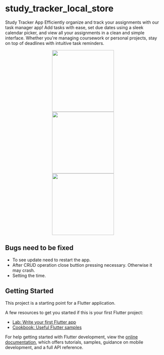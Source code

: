 # study_tracker_local_store

Study Tracker App
Efficiently organize and track your assignments with our task manager app! Add tasks with ease, set due dates using a sleek calendar picker, and view all your assignments in a clean and simple interface. Whether you're managing coursework or personal projects, stay on top of deadlines with intuitive task reminders. 

<p align="center">
  <img src="https://github.com/user-attachments/assets/875a9c8d-b990-4292-a2b6-c81159439efd" width="200"/><br>
  <img src="https://github.com/user-attachments/assets/75cbbd6c-9105-4caa-bcc5-80642eae4770" width="200"/><br>
  <img src="https://github.com/user-attachments/assets/3fa38fed-6c24-4544-a27d-f2f999dec43f" width="200"/>
</p>


## Bugs need to be fixed
* To see update need to restart the app.
* After CRUD operation close buttion pressing necessary. Otherwise it may crash.
* Setting the time.

## Getting Started

This project is a starting point for a Flutter application.

A few resources to get you started if this is your first Flutter project:

- [Lab: Write your first Flutter app](https://docs.flutter.dev/get-started/codelab)
- [Cookbook: Useful Flutter samples](https://docs.flutter.dev/cookbook)

For help getting started with Flutter development, view the
[online documentation](https://docs.flutter.dev/), which offers tutorials,
samples, guidance on mobile development, and a full API reference.
